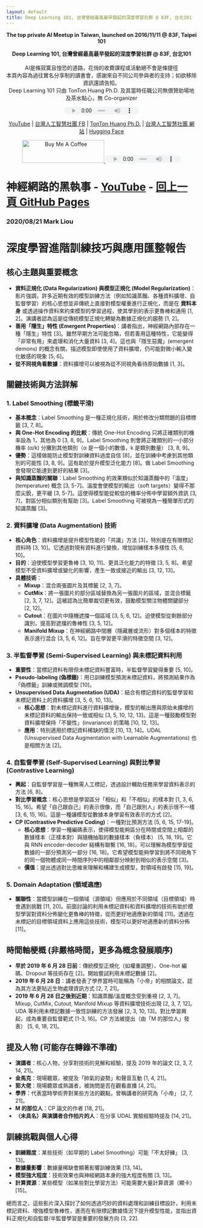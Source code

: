 ```yaml
---
layout: default
title: Deep Learning 101, 台灣曾經最高最早發起的深度學習社群 @ 83F, 台北101
---
```


<p align="center">
  <strong>The top private AI Meetup in Taiwan, launched on 2016/11/11 @ 83F, Taipei 101</strong>
</p>
<p align="center">
  <strong>Deep Learning 101, 台灣曾經最高最早發起的深度學習社群 @ 83F, 台北101</strong><br><br>
  AI是條寂寞且惶恐的道路，花俏的收費課程或活動絕不會是條捷徑<br>
  本頁內容為過往實名分享制的讀書會，感謝來自不同公司參與者的支持；如欲移除資訊還請告知。<br>
  Deep Learning 101 只由 TonTon Huang Ph.D. 及其當時任職公司無償贊助場地及茶水點心，無 Co-organizer<br>
</p>  
<p align="center">
  <a href="https://huggingface.co/spaces/DeepLearning101/Deep-Learning-101-FAQ" target="_blank">
  </a>
<audio controls style="width:200px; height:20px;"><source src="notebooklm-mp3/NO44.mp3" type="audio/mpeg"></audio>
</a>  
</p>
<p align="center">
  <a href="https://www.youtube.com/@DeepLearning101">YouTube</a> |
  <a href="https://www.facebook.com/groups/525579498272187/">台灣人工智慧社團 FB</a> |
  <a href="https://www.twman.org/">TonTon Huang Ph.D.</a> |  
  <a href="http://DeepLearning101.TWMAN.ORG">台灣人工智慧社團 網站</a> |
  <a href="https://huggingface.co/DeepLearning101">Hugging Face</a>
</p>
<p align="center">
<a href="https://www.buymeacoffee.com/DeepLearning101" target="_blank"><img src="https://cdn.buymeacoffee.com/buttons/v2/default-red.png" alt="Buy Me A Coffee" style="height: 60px !important;width: 217px !important;" >
<audio controls style="width:200px; height:20px;"><source src="notebooklm-mp3/NO44.mp3" type="audio/mpeg"></audio>
</a>
</p>

# 神經網路的黑執事 - [YouTube](https://www.youtube.com/watch?v=gMaQTqZUW58) - <a href="https://deep-learning-101.github.io/">回上一頁 GitHub Pages</a>

### 2020/08/21	Mark Liou

# 深度學習進階訓練技巧與應用匯整報告

## 核心主題與重要概念

*   **資料正規化 (Data Regularization) 與模型正規化 (Model Regularization)**：影片強調，許多近期有效的模型訓練方法（例如知識蒸餾、各種資料擴增、自監督學習）的核心思想並非傳統上直接對模型權重進行正規化，而是在 **資料本身** 或透過操作資料來約束模型的學習過程，使其學到的表示更魯棒和通用 [1, 2]。演講者認為這是從傳統模型正規化轉變為數據正規化的趨勢 [1, 2]。
*   **善用「隱生」特性 (Emergent Properties)**：講者指出，神經網路內部存在一種「隱生」特性 [3]。雖然早期方法可能忽略，但若善用這種特性，它能變得「非常有用」來處理和消化大量資料 [3, 4]。這也與「隱生惡魔」(emergent demons) 的概念有關，描述模型即使使用了資料擴增，仍可能對微小輸入變化敏感的現象 [5, 6]。
*   **從不同視角看數據**：資料擴增可以被視為從不同視角看待原始數據 [1, 3]。

## 關鍵技術與方法詳解

### 1. Label Smoothing (標籤平滑)

*   **基本概念**：Label Smoothing 是一種正規化技術，用於修改分類問題的目標標籤 [3, 7, 8]。
*   **與 One-Hot Encoding 的比較**：傳統 One-Hot Encoding 只將正確類別的機率設為 1，其他為 0 [3, 8, 9]。Label Smoothing 則會將正確類別的一小部分機率 (α/k) 分攤到其他類別（α 是一個小的數值，k 是類別數量） [3, 8, 9]。
*   **優勢**：這樣做能防止模型對訓練資料過度自信 [8]，並在訓練中考慮到其他類別的可能性 [3, 8, 9]。這有助於提升模型泛化能力 [8]。做 Label Smoothing 會發現它能達到更好的結果 [3]。
*   **與知識蒸餾的關聯**：Label Smoothing 的效果類似於知識蒸餾中的「溫度」(temperature) 概念 [3, 5-7]。溫度會使模型的輸出（soft targets）變得不那麼尖銳，更平緩 [3, 5-7]。這使得模型能從較低的機率分佈中學習額外資訊 [3, 7]，對區分相似類別有幫助 [3]。Label Smoothing 可被視為一種簡單形式的知識蒸餾 [3]。

### 2. 資料擴增 (Data Augmentation) 技術

*   **核心角色**：資料擴增是提升模型性能的「共識」方法 [3]，特別是在有限標記資料時 [3, 10]。它透過對現有資料進行變換，增加訓練樣本多樣性 [5, 6, 10]。
*   **目的**：迫使模型學習更魯棒 [3, 10, 11]、更具泛化能力的特徵 [3, 5, 8]。希望模型不受資料擴增或變化的影響，產生一致或接近的輸出 [3, 12, 13]。
*   **具體技術**：
    *   **Mixup**：混合兩張圖片及其標籤 [2, 3, 7]。
    *   **CutMix**：將一張圖片的部分區域替換為另一張圖片的區域，並混合標籤 [2, 3, 7, 12]。這被認為比簡單裁切更有效，鼓勵模型關注物體關鍵部分 [2, 12]。
    *   **Cutout**：在圖片中隨機遮擋一個區域 [3, 5, 6, 12]。迫使模型從剩餘部分識別，提高對遮擋的魯棒性 [3, 5, 12]。
    *   **Manifold Mixup**：在神經網路中間層（隱藏層或流形）對多個樣本的特徵表示進行混合 [3, 5, 6, 12]。旨在學習更平滑的特徵空間 [3, 12]。

### 3. 半監督學習 (Semi-Supervised Learning) 與未標記資料利用

*   **重要性**：當標記資料有限但未標記資料豐富時，半監督學習變得重要 [5, 10]。
*   **Pseudo-labeling (偽標籤)**：用已訓練模型預測未標記資料，將預測結果作為「偽標籤」訓練或微調模型 [10]。
*   **Unsupervised Data Augmentation (UDA)**：結合有標記資料的監督學習和未標記資料上的資料擴增 [3, 5, 6, 10, 13]。
    *   **核心思想**：對未標記資料進行資料擴增後，模型的輸出應與原始未擴增的未標記資料的輸出保持一致或相似 [3, 5, 10, 12, 13]。這是一種鼓勵模型對資料擴增保持「不變性」(invariance) 的策略 [10, 12, 13]。
    *   **應用**：特別適用於標記資料稀缺的情況 [10, 13, 14]。UDAL (Unsupervised Data Augmentation with Learnable Augmentations) 也是相關方法 [2]。

### 4. 自監督學習 (Self-Supervised Learning) 與對比學習 (Contrastive Learning)

*   **興起**：自監督學習是一種無需人工標記，透過設計輔助任務來學習資料表示的方法 [6, 8]。
*   **對比學習概念**：核心思想是學習區分「相似」和「不相似」的樣本對 [1, 3, 6, 15, 16]。希望「自己跟自己」的表示很像，而「自己跟別人」的表示很不一樣 [3, 6, 15, 16]。這是一種讓模型從數據本身學習有效表示的方式 [2]。
*   **CP (Contrastive Predictive Coding)**：一種對比預測方法 [5, 6, 15, 17-19]。
    *   **核心思想**：學習一種編碼表示，使得模型能夠區分在時間或空間上相鄰的數據樣本（正樣本對）與隨機抽取的數據樣本（負樣本） [5, 18, 19]。它與 RNN encoder-decoder 結構有聯繫 [16, 18]，可以理解為模型學習從數據的一部分預測另一部分 [16, 18]。它希望模型能夠學習到將不同視角下的同一個物體或同一時間序列中的相鄰部分映射到相似的表示空間 [3]。
    *   **價值**：提出透過對比思維來理解和構建生成模型，對領域有啟發 [15, 19]。

### 5. Domain Adaptation (領域適應)

*   **關聯性**：當模型訓練在一個領域（源領域）但應用於不同領域（目標領域）時會遇到挑戰 [11, 20]。前面討論的利用未標記資料和資料擴增的技術有助於模型學習對資料分佈變化更魯棒的特徵，從而更好地適應新的領域 [11]。透過在未標記的目標領域資料上應用這些技術，模型可以更好地適應新的資料分佈 [11]。

## 時間軸梗概 (非嚴格時間，更多為概念發展順序)

*   **早於 2019 年 6 月 28 日前**：傳統模型正規化（如權重調整）、One-hot 編碼、Dropout 等技術存在 [2]。開始嘗試利用未標記數據 [2]。
*   **2019 年 6 月 28 日**：講者發表了學界當時可能稱為「小帝」的相關論文，認為其方法更貼近生物處理資訊方式 [2, 7, 21]。
*   **2019 年 6 月 28 日之後到近期**：知識蒸餾/溫度概念受到重視 [2, 3, 7]。Mixup, CutMix, Cutout, Manifold Mixup 等資料擴增技術出現 [2, 3, 7, 12]。UDA 等利用未標記數據一致性訓練的方法發展 [2, 3, 10, 13]。對比學習興起，成為重要自監督範式 [1-3, 16]。CP 方法被提出（由「M 的那位人」發表） [5, 6, 18, 21]。

## 提及人物 (可能存在轉錄不準確)

*   **演講者**：核心人物，分享對技術的見解和經驗，提及 2019 年的論文 [2, 3, 7, 14, 21]。
*   **金馬克**：現場聽眾，被提及「帥氣的姿勢」和聲音互動 [1, 4, 21]。
*   **郭大佬**：現場聽眾或熟識者，被詢問是否在觀看直播 [4, 21]。
*   **學界**：代表當時學術界對某些方法的觀點，曾稱講者的研究為「小帝」 [2, 7, 21]。
*   **M 的那位人**：CP 論文的作者 [18, 21]。
*   **（未具名）與演講者合作拍片的人**：在分享 UDAL 實驗經驗時提及 [14, 21]。

## 訓練挑戰與個人心得

*   **訓練難度**：某些技術（如早期的 Label Smoothing）可能「不太好練」 [3, 13]。
*   **數據量影響**：數據量稀缺會顯著影響訓練效果 [13, 14]。
*   **模型強大程度**：技術效果也與神經網路本身的強大程度有關 [3, 13]。
*   **計算資源**：某些模型（如某些對比學習方法）可能需要大量計算資源（顯卡） [15]。

總而言之，這些影片深入探討了如何透過巧妙的資料處理和訓練目標設計，利用未標記資料、增強模型魯棒性，進而在有限標記數據情況下提升模型性能，並指出資料正規化和自監督/半監督學習是重要的發展方向 [3, 22].
